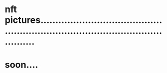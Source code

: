 # nft pictures........................................................................................................
# soon....
